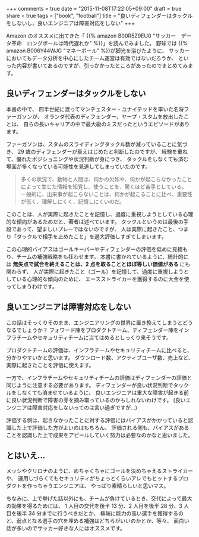 +++
comments = true
date = "2015-11-08T17:22:05+09:00"
draft = true
share = true
tags = ["book", "football"]
title = "良いディフェンダーはタックルをしないし、良いエンジニアは障害対応をしない"
+++

Amazon のオススメに出てきた「 {{% amazon B00R5Z9EU0 "サッカー　データ革命　ロングボールは時代遅れか" %}}」を読んでみました。
野球では {{% amazon B006Y44WJG "マネーボール" %}}が脚光を浴びたように、
サッカーにおいてもデータ分析を中心にしたチーム運営は有効ではないだろうか、
といった内容が書いてあるのですが、引っかかったところがあったのでまとめてみます。

<!--more-->

## 良いディフェンダーはタックルをしない

本書の中で、
四半世紀に渡ってマンチェスター・ユナイテッドを率いた名将ファーガソンが、
オランダ代表のディフェンダー、ヤープ・スタムを放出したことは、
自らの長いキャリアの中で最大級のミスだったというエピソードがあります。

ファーガソンは、スタムのスライディングタックル数が減っていることに気づき、
29 歳のディフェンダーが衰えはじめたと判断したのですが、
経験を重ねて、優れたポジショニングや状況判断が身につき、
タックルをしなくても済む場面が多くなっている可能性を見逃してしまっていたのです。

> 多くの状況で、動物と人間は、何かの欠如や、何かが起こらなかったことによって生じた情報を知覚し、使うことを、驚くほど苦手としている。
> 一般的に、出来事が起こらないことは、何かが起こることに比べ、重要性が低く、理解しにくく、記憶しにくいのだ。

このことは、人が実際に起きたことを記憶し、過度に重視しようとしている心理的な傾向があるためだと、著者は述べています。
タックルというのは最後の手段であって、望ましいプレーではないのですが、
人は実際に起きたこと、つまり「タックルで相手を止めたこと」を過大評価しすぎてしまいます。

この心理的バイアスはゴールキーパーやディフェンダーの評価を低めに見積もり、チームの補強戦略をも狂わせます。
本書に書かれているように、統計的には
**無失点で試合を終えることは、2 点を取ることとほぼ等しい価値がある** にも関わらず、
人が実際に起きたこと（ゴール）を記憶して、過度に重視しようとしている心理的な傾向のために、
エースストライカーを獲得するのに大金を使ってしまうわけです。

## 良いエンジニアは障害対応をしない

この話はそっくりそのまま、エンジニアリングの世界に置き換えてしまうとどうなるでしょうか？
フォワード陣をプロダクトチーム、ディフェンダー陣をインフラチームやセキュリティチームに当てはめるとしっくり来そうです。

プロダクトチームの評価は、インフラチームやセキュリティチームに比べると、分かりやすいかと思います。
ダウンロード数、アクティブユーザ数、売上など、実際に起きたことを評価に使えます。

一方で、インフラチームやセキュリティチームの評価はディフェンダーの評価と同じように注意する必要があります。
ディフェンダーが良い状況判断でタックルをしなくても済ませているように、
良いエンジニアは重大な障害が起きる前に良い状況判断で障害の芽を摘み取っているのかもしれないわけです。
(良いエンジニアは障害対応をしないってのは言い過ぎですが...)

評価する側は、起きなかったことに対する評価にはバイアスがかかっていると認識した上で評価した方がよいのはもちろん、
評価される側も、バイアスがあることを認識した上で成果をアピールしていく努力は必要なのかなと思いました。

## とはいえ...

メッシやクリロナのように、めちゃくちゃにゴールを決めちゃえるストライカーや、
運用しづらくてもセキュリティがちょっとくらいアレでもヒットするプロダクトを作っちゃうエンジニアは、
やっぱり素晴らしいと思いマス。

ちなみに、上で挙げた話以外にも、チームが負けているとき、交代によって最大の効果を得るためには、
1 人目の交代を後半 13 分、2 人目を後半 28 分、3 人目を後半 34 分までに行うべきだとか、
極端に能力の高い選手を獲得するのと、弱点となる選手の穴を埋める補強はどちらがいいのかとか、等々、
面白い話が多いのでサッカー好きな人にはオススメです。
